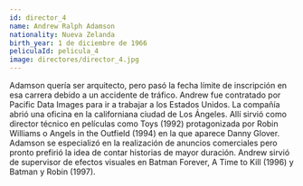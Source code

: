 ```yaml
---
id: director_4
name: Andrew Ralph Adamson
nationality: Nueva Zelanda
birth_year: 1 de diciembre de 1966
peliculaId: pelicula_4
image: directores/director_4.jpg
---
```


Adamson quería ser arquitecto, pero pasó la fecha límite de inscripción en esa carrera debido a un accidente de tráfico. Andrew fue contratado 
por Pacific Data Images para ir a trabajar a los Estados Unidos. La compañía abrió una oficina en la californiana ciudad de Los Ángeles. 
Allí sirvió como director técnico en películas como Toys (1992) protagonizada por Robin Williams o Angels in the Outfield (1994) en la que 
aparece Danny Glover. Adamson se especializó en la realización de anuncios comerciales pero pronto prefirió la idea de contar historias de mayor duración. 
Andrew sirvió de supervisor de efectos visuales en Batman Forever, A Time to Kill (1996) y Batman y Robin (1997).

